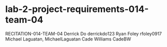 # lab-2-project-requirements-014-team-04
RECITATION-014-TEAM-04
Derrick Do derrickdo123
Ryan Foley rfoley0917
Michael Laguatan, MichaelLaguatan
Cade Williams CadeBW
